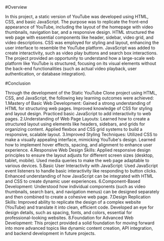 #Overview

In this project, a static version of YouTube was developed using HTML, CSS, and basic JavaScript. The purpose was to replicate the front-end appearance of YouTube, including the layout of the homepage with video thumbnails, navigation bar, and a responsive design. HTML structured the web page with essential components like header, sidebar, video grid, and video descriptions. CSS was employed for styling and layout, enhancing the user interface to resemble the YouTube platform. JavaScript was added to create interactivity, such as video play buttons and search box interactions.
The project provided an opportunity to understand how a large-scale web platform like YouTube is structured, focusing on its visual elements without the back-end functionalities (such as actual video playback, user authentication, or database integration).

#Conclusion

Through the development of the Static YouTube Clone project using HTML, CSS, and JavaScript, the following key learning outcomes were achieved:
1.Mastery of Basic Web Development:
  Gained a strong understanding of HTML for structuring web pages.
  Improved knowledge of CSS for styling and layout design.
  Practiced basic JavaScript to add interactivity to web pages.
2.Understanding of Web Page Layouts:
  Learned how to create a structured layout using elements like headers, sidebars, and grids for organizing content.
  Applied flexbox and CSS grid systems to build a responsive, scalable layout.
3.Improved Styling Techniques:
  Utilized CSS to make a visually appealing interface, mimicking YouTube's design.
  Learned how to implement hover effects, spacing, and alignment to enhance user experience.
4.Responsive Web Design Skills:
  Applied responsive design principles to ensure the layout adjusts for different screen sizes (desktop, tablet, mobile).
  Used media queries to make the web page adaptable to various devices.
5.Basic User Interactivity with JavaScript:
  Used JavaScript event listeners to handle basic interactivity like responding to button clicks.
  Enhanced understanding of how JavaScript can be integrated with HTML and CSS to create dynamic user experiences.
6.Component-Based Development:
  Understood how individual components (such as video thumbnails, search bars, and navigation menus) can be designed separately and then combined to create a cohesive web page.
7.Design Replication Skills:
  Improved ability to replicate the design of a complex website (YouTube) and translate it into clean, efficient code.
  Developed an eye for design details, such as spacing, fonts, and colors, essential for professional-looking websites.
8.Foundation for Advanced Web Development:
  This project provided a solid foundation for moving forward into more advanced topics like dynamic content creation, API integration, and backend development in future projects.

